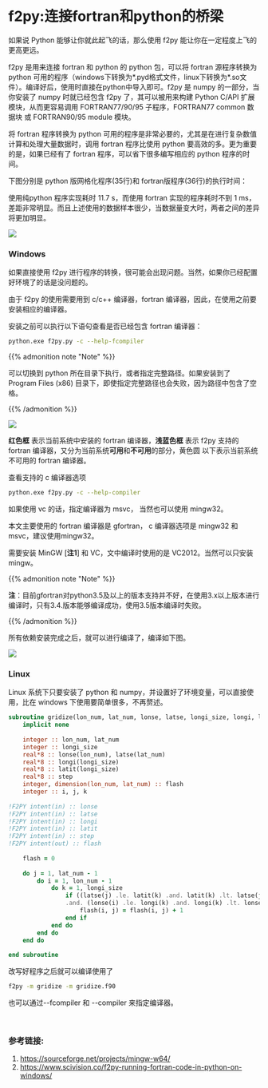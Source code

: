 # f2py:连接fortran和python的桥梁


如果说 Python 能够让你就此起飞的话，那么使用 f2py 能让你在一定程度上飞的更高更远。

f2py 是用来连接 fortran 和 python 的 python 包，可以将 fortran 源程序转换为 python 可用的程序（windows下转换为*.pyd格式文件，linux下转换为*.so文件）。编译好后，使用时直接在python中导入即可。f2py 是 numpy 的一部分，当你安装了 numpy 时就已经包含 f2py 了，其可以被用来构建 Python C/API 扩展模块，从而更容易调用 FORTRAN77/90/95 子程序，FORTRAN77 common 数据块 或 FORTRAN90/95 module 模块。

将 fortran 程序转换为 python 可用的程序是非常必要的，尤其是在进行复杂数值计算和处理大量数据时，调用 fortran 程序比使用 python 要高效的多。更为重要的是，如果已经有了 fortran 程序，可以省下很多编写相应的 python 程序的时间。

下图分别是 python 版网格化程序(35行)和 fortran版程序(36行)的执行时间：

使用纯python 程序实现耗时 11.7 s，而使用 fortran 实现的程序耗时不到 1 ms，差距非常明显。而且上述使用的数据样本很少，当数据量变大时，两者之间的差异将更加明显。

![](https://ws1.sinaimg.cn/large/006tNc79ly1fzr1b19315j30hs02f3ys.jpg)

### Windows

如果直接使用 f2py 进行程序的转换，很可能会出现问题。当然，如果你已经配置好环境了的话是没问题的。

由于 f2py 的使用需要用到 c/c++ 编译器，fortran 编译器，因此，在使用之前要安装相应的编译器。


安装之前可以执行以下语句查看是否已经包含 fortran 编译器：

```bash
python.exe f2py.py -c --help-fcompiler
```

{{% admonition note "Note" %}}

可以切换到 python 所在目录下执行，或者指定完整路径。如果安装到了  Program Files (x86) 目录下，即使指定完整路径也会失败，因为路径中包含了空格。

{{% /admonition %}}

![](https://ws4.sinaimg.cn/large/006tNc79ly1fzr1ctagi5j30gx0jwtbz.jpg)

**红色框** 表示当前系统中安装的 fortran 编译器，**浅蓝色框** 表示 f2py 支持的 fortran 编译器，又分为当前系统**可用**和**不可用**的部分，黄色圆 以下表示当前系统不可用的 fortran 编译器。

查看支持的 c 编译器选项

```bash
python.exe f2py.py -c --help-compiler
```

如果使用 vc 的话，指定编译器为 msvc， 当然也可以使用 mingw32。

本文主要使用的 fortran 编译器是 gfortran， c 编译器选项是 mingw32 和 msvc，建议使用mingw32。

需要安装 MinGW [**注1**] 和 VC，文中编译时使用的是 VC2012。当然可以只安装mingw。

{{% admonition note "Note" %}}

**注**：目前gfortran对python3.5及以上的版本支持并不好，在使用3.x以上版本进行编译时，只有3.4.版本能够编译成功，使用3.5版本编译时失败。

{{% /admonition %}}

所有依赖安装完成之后，就可以进行编译了，编译如下图。

![](https://ws3.sinaimg.cn/large/006tNc79ly1fzr1gnre4aj30hs06mq3f.jpg)

### Linux

Linux 系统下只要安装了 python 和 numpy，并设置好了环境变量，可以直接使用，比在 windows 下使用要简单很多，不再赘述。

```fortran
subroutine gridize(lon_num, lat_num, lonse, latse, longi_size, longi, latit, step, flash)
    implicit none
    
    integer :: lon_num, lat_num
    integer :: longi_size
    real*8 :: lonse(lon_num), latse(lat_num)
    real*8 :: longi(longi_size)
    real*8 :: latit(longi_size)
    real*8 :: step
    integer, dimension(lon_num, lat_num) :: flash
    integer :: i, j, k
    
!F2PY intent(in) :: lonse
!F2PY intent(in) :: latse
!F2PY intent(in) :: longi
!F2PY intent(in) :: latit
!F2PY intent(in) :: step
!F2PY intent(out) :: flash
    
    flash = 0
    
    do j = 1, lat_num - 1
        do i = 1, lon_num - 1
            do k = 1, longi_size 
                if ((latse(j) .le. latit(k) .and. latit(k) .lt. latse(j) + step) & 
                .and. (lonse(i) .le. longi(k) .and. longi(k) .lt. lonse(i) + step)) then
                    flash(i, j) = flash(i, j) + 1
                end if
            end do
        end do    
    end do
    
end subroutine
```

改写好程序之后就可以编译使用了

```bash
f2py -m gridize -m gridize.f90
```

也可以通过--fcompiler 和 --compiler 来指定编译器。

<br>

### 参考链接:

1. https://sourceforge.net/projects/mingw-w64/
2. https://www.scivision.co/f2py-running-fortran-code-in-python-on-windows/

